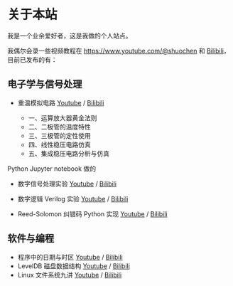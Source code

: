 # 关于本站

我是一个业余爱好者，这是我做的个人站点。

我偶尔会录一些视频教程在 <https://www.youtube.com/@shuochen> 和 [Bilibili](https://space.bilibili.com/1356949475/)，目前已发布的有：

## 电子学与信号处理

* 重温模拟电路 [Youtube](https://www.youtube.com/watch?v=RGS6Z2CKraY&list=PL3wVcVGXqdnYfTyWPgnSlpOg-EO4lYzwE&index=14&ab_channel=ShuoChen) / [Bilibili](https://space.bilibili.com/1356949475/channel/collectiondetail?sid=1198507)

    * 一、运算放大器黄金法则
    * 二、二极管的温度特性
    * 三、三极管的定性使用
    * 四、线性稳压电路仿真
    * 五、集成稳压电路分析与仿真

Python Jupyter notebook 做的

* 数字信号处理实验 [Youtube](https://www.youtube.com/watch?v=kTlJMCUknF8&list=PL3wVcVGXqdnbwaHgOCZArZdhsvLYWq6l5) / [Bilibili](https://space.bilibili.com/1356949475/channel/collectiondetail?sid=604948)

* 数字逻辑 Verilog 实验 [Youtube](https://www.youtube.com/watch?v=XhhhxEq-rI8&list=PL3wVcVGXqdna8VU5hW9Az5hpT_dfK8cDB) / [Bilibili](https://space.bilibili.com/1356949475/channel/collectiondetail?sid=1000293)

* Reed-Solomon 纠错码 Python 实现 [Youtube](https://www.youtube.com/watch?v=6oXDc1WunQQ&list=PL3wVcVGXqdnZtmggNEd48yPbElkPbj20A) / [Bilibili](https://space.bilibili.com/1356949475/channel/collectiondetail?sid=1980190)

## 软件与编程

* 程序中的日期与时区 [Youtube](https://www.youtube.com/watch?v=0KYHRasgWaY&list=PL3wVcVGXqdnb-6mgLIroMOHAKh04W_f_y) / [Bilibili](https://space.bilibili.com/1356949475/channel/collectiondetail?sid=912289)
* LevelDB 磁盘数据结构 [Youtube](https://www.youtube.com/watch?v=nRzbZ_1HV8M&list=PL3wVcVGXqdnZ1hkPDwwXk4C0gynXy6BwA&index=5&ab_channel=ShuoChen) / [Bilibili](https://space.bilibili.com/1356949475/channel/collectiondetail?sid=1198509)
* Linux 文件系统九讲 [Youtube](https://www.youtube.com/watch?v=jXS0kvHKzTs&list=PL3wVcVGXqdnbp8ww_ogY39Mnk8IVNE3B1) / [Bilibili](https://space.bilibili.com/1356949475/channel/collectiondetail?sid=1211802)

